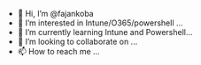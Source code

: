 - 👋 Hi, I’m @fajankoba
- 👀 I’m interested in Intune/O365/powershell ...
- 🌱 I’m currently learning Intune and Powershell...
- 💞️ I’m looking to collaborate on ...
- 📫 How to reach me ...

<!---
fajankoba/fajankoba is a ✨ special ✨ repository because its `README.md` (this file) appears on your GitHub profile.
You can click the Preview link to take a look at your changes.
--->
